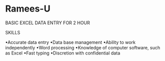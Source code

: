 # Ramees-U
BASIC EXCEL DATA ENTRY FOR 2 HOUR


SKILLS

•Accurate data entry
•Data base management
•Ability to work independently
•Word processing
•Knowledge of computer software, such as Excel 
•Fast typing
•Discretion with confidential data
